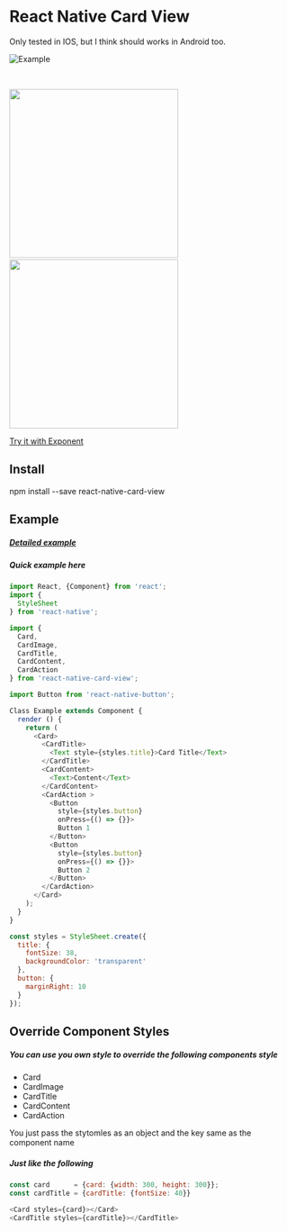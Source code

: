 # React Native Card View
Only tested in IOS, but I think should works in Android too.

![Example](https://www.dropbox.com/s/44aildn3lhq9rik/react-native-card-view.gif?dl=1)

<br>


<img src="https://www.dropbox.com/s/kxkltgzwokxkr5k/IMG_0359.PNG?dl=1" width="300">&nbsp;&nbsp;&nbsp;&nbsp;<img src="https://www.dropbox.com/s/9seffjkig865fo0/IMG_0360.PNG?dl=1" width="300">

[Try it with Exponent](https://exp.host/@jacklam718/card-view-example)

## Install
npm install --save react-native-card-view


## Example
##### <a href="https://github.com/jacklam718/react-native-card-view/blob/master/example/CardExample.js" target="_blank">Detailed example</a>

##### Quick example here
```javascript
import React, {Component} from 'react';
import {
  StyleSheet
} from 'react-native';

import {
  Card,
  CardImage,
  CardTitle,
  CardContent,
  CardAction
} from 'react-native-card-view';

import Button from 'react-native-button';

Class Example extends Component {
  render () {
    return (
      <Card>
        <CardTitle>
          <Text style={styles.title}>Card Title</Text>
        </CardTitle>
        <CardContent>
          <Text>Content</Text>
        </CardContent>
        <CardAction >
          <Button
            style={styles.button}
            onPress={() => {}}>
            Button 1
          </Button>
          <Button
            style={styles.button}
            onPress={() => {}}>
            Button 2
          </Button>
        </CardAction>
      </Card>
    );
  }
}

const styles = StyleSheet.create({
  title: {
    fontSize: 38,
    backgroundColor: 'transparent'
  },
  button: {
    marginRight: 10
  }
});
```

## Override Component Styles
##### You can use you own style to override the following components style
- Card
- CardImage
- CardTitle
- CardContent
- CardAction

You just pass the stytomles as an object and the key same as the component name

##### Just like the following
```javascript
const card      = {card: {width: 300, height: 300}};
const cardTitle = {cardTitle: {fontSize: 40}}

<Card styles={card}></Card>
<CardTitle styles={cardTitle}></CardTitle>
```
